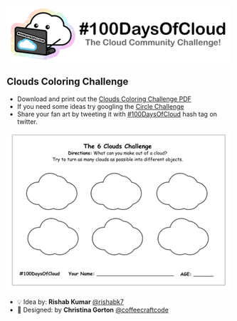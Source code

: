 <p align="center">
  <img src="https://github.com/100DaysOfCloud/100DaysOfCloudMisc/blob/master/assets/banner.png?raw=true">
</p>


## Clouds Coloring Challenge

* Download and print out the [Clouds Coloring Challenge PDF](https://github.com/100DaysOfCloud/100DaysOfCloudMisc/raw/master/clouds-coloring-challenge.pdf)
* If you need some ideas try googling the [Circle Challenge](https://www.google.com/search?q=circle+challenge&source=lnms&tbm=isch&sa=X&ved=2ahUKEwis18ufwLnqAhVIa80KHebJD2wQ_AUoAXoECAwQAw&biw=1440&bih=749)
* Share your fan art by tweeting it with [#100DaysOfCloud](https://twitter.com/search?q=%23100DaysOfCloud&src=typed_query) hash tag on
twitter.

<p align="center">
  <img src="https://github.com/100DaysOfCloud/100DaysOfCloudMisc/blob/master/assets/clouds-coloring-challenge.png?raw=true">
</p>

* 💡 Idea by: **Rishab Kumar** [@rishabk7](https://twitter.com/rishabk7)
* 🎨 Designed: by **Christina Gorton** [@coffeecraftcode](https://twitter.com/coffeecraftcode)

